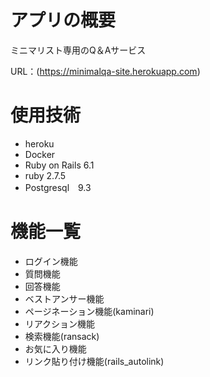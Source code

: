 # アプリの概要
 
ミニマリスト専用のQ＆Aサービス

URL：(https://minimalqa-site.herokuapp.com)
 
# 使用技術
 
* heroku
* Docker
* Ruby on Rails 6.1
* ruby 2.7.5
* Postgresql　9.3
 
# 機能一覧
 
* ログイン機能
* 質問機能
* 回答機能
* ベストアンサー機能
* ページネーション機能(kaminari)
* リアクション機能
* 検索機能(ransack)
* お気に入り機能
* リンク貼り付け機能(rails_autolink)

